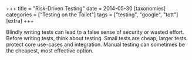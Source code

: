 +++
title = "Risk-Driven Testing"
date = 2014-05-30
[taxonomies]
categories = ["Testing on the Toilet"]
tags = ["testing", "google", "tott"]
[extra]
+++

Blindly writing tests can lead to a false sense of security or wasted effort. Before writing tests,
think about testing. Small tests are cheap, larger tests protect core use-cases and integration.
Manual testing can sometimes be the cheapest, most effective option.
